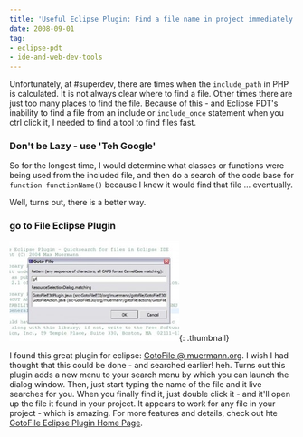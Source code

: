 ```yaml
---
title: 'Useful Eclipse Plugin: Find a file name in project immediately'
date: 2008-09-01
tag:
- eclipse-pdt
- ide-and-web-dev-tools
---
```

Unfortunately, at #superdev, there are times when the `include_path` in PHP is calculated.  It is not always clear where to find a file.  Other times there are just too many places to find the file.  Because of this - and Eclipse PDT's inability to find a file from an include or `include_once` statement when you ctrl click it, I needed to find a tool to find files fast.

<!--more-->

### Don't be Lazy - use 'Teh Google'

So for the longest time, I would determine what classes or functions were being used from the included file, and then do a search of the code base for `function functionName()` because I knew it would find that file ... eventually.

Well, turns out, there is a better way.

### go to File Eclipse Plugin

[![](/uploads/2008/screenshot-300x177.jpg)](/uploads/2008/screenshot.jpg){: .thumbnail}

I found this great plugin for eclipse: [GotoFile @ muermann.org](http://muermann.org/gotofile/).  I wish I had thought that this could be done - and searched earlier! heh.  Turns out this plugin adds a new menu to your search menu by which you can launch the dialog window.  Then, just start typing the name of the file and it live searches for you.  When you finally find it, just double click it - and it'll open up the file it found in your project.  It appears to work for any file in your project - which is amazing.  For more features and details, check out hte [GotoFile Eclipse Plugin Home Page](http://muermann.org/gotofile/).
